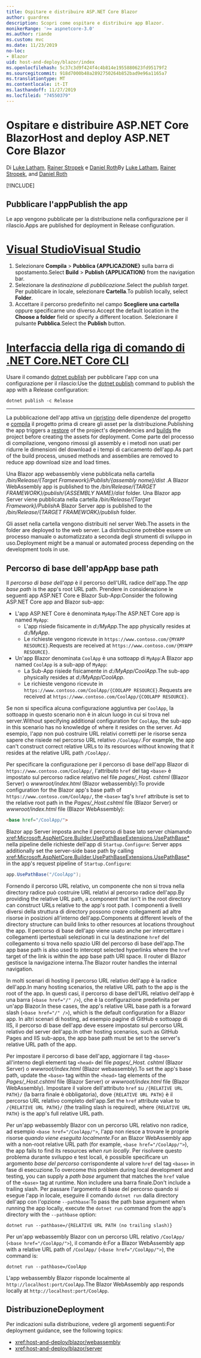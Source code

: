 ```yaml
---
title: Ospitare e distribuire ASP.NET Core Blazor
author: guardrex
description: Scopri come ospitare e distribuire app Blazor.
monikerRange: '>= aspnetcore-3.0'
ms.author: riande
ms.custom: mvc
ms.date: 11/23/2019
no-loc:
- Blazor
uid: host-and-deploy/blazor/index
ms.openlocfilehash: 5c37c3d9f424f4c4b814e1955880623fd95179f2
ms.sourcegitcommit: 918d7000b48a2892750264b852bad9e96a1165a7
ms.translationtype: MT
ms.contentlocale: it-IT
ms.lasthandoff: 11/27/2019
ms.locfileid: "74550379"
---
```

# <a name="host-and-deploy-aspnet-core-opno-locblazor"></a><span data-ttu-id="54587-103">Ospitare e distribuire ASP.NET Core Blazor</span><span class="sxs-lookup"><span data-stu-id="54587-103">Host and deploy ASP.NET Core Blazor</span></span>

<span data-ttu-id="54587-104">Di [Luke Latham](https://github.com/guardrex), [Rainer Stropek](https://www.timecockpit.com) e [Daniel Roth](https://github.com/danroth27)</span><span class="sxs-lookup"><span data-stu-id="54587-104">By [Luke Latham](https://github.com/guardrex), [Rainer Stropek](https://www.timecockpit.com), and [Daniel Roth](https://github.com/danroth27)</span></span>

[!INCLUDE[](~/includes/blazorwasm-preview-notice.md)]

## <a name="publish-the-app"></a><span data-ttu-id="54587-105">Pubblicare l'app</span><span class="sxs-lookup"><span data-stu-id="54587-105">Publish the app</span></span>

<span data-ttu-id="54587-106">Le app vengono pubblicate per la distribuzione nella configurazione per il rilascio.</span><span class="sxs-lookup"><span data-stu-id="54587-106">Apps are published for deployment in Release configuration.</span></span>

# <a name="visual-studiotabvisual-studio"></a>[<span data-ttu-id="54587-107">Visual Studio</span><span class="sxs-lookup"><span data-stu-id="54587-107">Visual Studio</span></span>](#tab/visual-studio)

1. <span data-ttu-id="54587-108">Selezionare **Compila** > **Pubblica {APPLICAZIONE}** sulla barra di spostamento.</span><span class="sxs-lookup"><span data-stu-id="54587-108">Select **Build** > **Publish {APPLICATION}** from the navigation bar.</span></span>
1. <span data-ttu-id="54587-109">Selezionare la *destinazione di pubblicazione*.</span><span class="sxs-lookup"><span data-stu-id="54587-109">Select the *publish target*.</span></span> <span data-ttu-id="54587-110">Per pubblicare in locale, selezionare **Cartella**.</span><span class="sxs-lookup"><span data-stu-id="54587-110">To publish locally, select **Folder**.</span></span>
1. <span data-ttu-id="54587-111">Accettare il percorso predefinito nel campo **Scegliere una cartella** oppure specificarne uno diverso.</span><span class="sxs-lookup"><span data-stu-id="54587-111">Accept the default location in the **Choose a folder** field or specify a different location.</span></span> <span data-ttu-id="54587-112">Selezionare il pulsante **Pubblica**.</span><span class="sxs-lookup"><span data-stu-id="54587-112">Select the **Publish** button.</span></span>

# <a name="net-core-clitabnetcore-cli"></a>[<span data-ttu-id="54587-113">Interfaccia della riga di comando di .NET Core</span><span class="sxs-lookup"><span data-stu-id="54587-113">.NET Core CLI</span></span>](#tab/netcore-cli)

<span data-ttu-id="54587-114">Usare il comando [dotnet publish](/dotnet/core/tools/dotnet-publish) per pubblicare l'app con una configurazione per il rilascio:</span><span class="sxs-lookup"><span data-stu-id="54587-114">Use the [dotnet publish](/dotnet/core/tools/dotnet-publish) command to publish the app with a Release configuration:</span></span>

```dotnetcli
dotnet publish -c Release
```

---

<span data-ttu-id="54587-115">La pubblicazione dell'app attiva un [ripristino](/dotnet/core/tools/dotnet-restore) delle dipendenze del progetto e [compila](/dotnet/core/tools/dotnet-build) il progetto prima di creare gli asset per la distribuzione.</span><span class="sxs-lookup"><span data-stu-id="54587-115">Publishing the app triggers a [restore](/dotnet/core/tools/dotnet-restore) of the project's dependencies and [builds](/dotnet/core/tools/dotnet-build) the project before creating the assets for deployment.</span></span> <span data-ttu-id="54587-116">Come parte del processo di compilazione, vengono rimossi gli assembly e i metodi non usati per ridurre le dimensioni del download e i tempi di caricamento dell'app.</span><span class="sxs-lookup"><span data-stu-id="54587-116">As part of the build process, unused methods and assemblies are removed to reduce app download size and load times.</span></span>

<span data-ttu-id="54587-117">Una Blazor app webassembly viene pubblicata nella cartella */bin/Release/{Target Framework}/Publish/{assembly nome}/dist* .</span><span class="sxs-lookup"><span data-stu-id="54587-117">A Blazor WebAssembly app is published to the */bin/Release/{TARGET FRAMEWORK}/publish/{ASSEMBLY NAME}/dist* folder.</span></span> <span data-ttu-id="54587-118">Una Blazor app Server viene pubblicata nella cartella */bin/Release/{Target Framework}/Publish*</span><span class="sxs-lookup"><span data-stu-id="54587-118">A Blazor Server app is published to the */bin/Release/{TARGET FRAMEWORK}/publish* folder.</span></span>

<span data-ttu-id="54587-119">Gli asset nella cartella vengono distribuiti nel server Web.</span><span class="sxs-lookup"><span data-stu-id="54587-119">The assets in the folder are deployed to the web server.</span></span> <span data-ttu-id="54587-120">La distribuzione potrebbe essere un processo manuale o automatizzato a seconda degli strumenti di sviluppo in uso.</span><span class="sxs-lookup"><span data-stu-id="54587-120">Deployment might be a manual or automated process depending on the development tools in use.</span></span>

## <a name="app-base-path"></a><span data-ttu-id="54587-121">Percorso di base dell'app</span><span class="sxs-lookup"><span data-stu-id="54587-121">App base path</span></span>

<span data-ttu-id="54587-122">Il *percorso di base dell'app* è il percorso dell'URL radice dell'app.</span><span class="sxs-lookup"><span data-stu-id="54587-122">The *app base path* is the app's root URL path.</span></span> <span data-ttu-id="54587-123">Prendere in considerazione le seguenti app ASP.NET Core e Blazor Sub-App:</span><span class="sxs-lookup"><span data-stu-id="54587-123">Consider the following ASP.NET Core app and Blazor sub-app:</span></span>

* <span data-ttu-id="54587-124">L'app ASP.NET Core è denominata `MyApp`:</span><span class="sxs-lookup"><span data-stu-id="54587-124">The ASP.NET Core app is named `MyApp`:</span></span>
  * <span data-ttu-id="54587-125">L'app risiede fisicamente in *d:/MyApp*.</span><span class="sxs-lookup"><span data-stu-id="54587-125">The app physically resides at *d:/MyApp*.</span></span>
  * <span data-ttu-id="54587-126">Le richieste vengono ricevute in `https://www.contoso.com/{MYAPP RESOURCE}`.</span><span class="sxs-lookup"><span data-stu-id="54587-126">Requests are received at `https://www.contoso.com/{MYAPP RESOURCE}`.</span></span>
* <span data-ttu-id="54587-127">Un'app Blazor denominata `CoolApp` è una sottoapp di `MyApp`:</span><span class="sxs-lookup"><span data-stu-id="54587-127">A Blazor app named `CoolApp` is a sub-app of `MyApp`:</span></span>
  * <span data-ttu-id="54587-128">La Sub-App risiede fisicamente in *d:/MyApp/CoolApp*.</span><span class="sxs-lookup"><span data-stu-id="54587-128">The sub-app physically resides at *d:/MyApp/CoolApp*.</span></span>
  * <span data-ttu-id="54587-129">Le richieste vengono ricevute in `https://www.contoso.com/CoolApp/{COOLAPP RESOURCE}`.</span><span class="sxs-lookup"><span data-stu-id="54587-129">Requests are received at `https://www.contoso.com/CoolApp/{COOLAPP RESOURCE}`.</span></span>

<span data-ttu-id="54587-130">Se non si specifica alcuna configurazione aggiuntiva per `CoolApp`, la sottoapp in questo scenario non è in alcun luogo in cui si trova nel server.</span><span class="sxs-lookup"><span data-stu-id="54587-130">Without specifying additional configuration for `CoolApp`, the sub-app in this scenario has no knowledge of where it resides on the server.</span></span> <span data-ttu-id="54587-131">Ad esempio, l'app non può costruire URL relativi corretti per le risorse senza sapere che risiede nel percorso URL relativo `/CoolApp/`.</span><span class="sxs-lookup"><span data-stu-id="54587-131">For example, the app can't construct correct relative URLs to its resources without knowing that it resides at the relative URL path `/CoolApp/`.</span></span>

<span data-ttu-id="54587-132">Per specificare la configurazione per il percorso di base dell'app Blazor di `https://www.contoso.com/CoolApp/`, l'attributo `href` del tag `<base>` è impostato sul percorso radice relativo nel file *pages/_Host. cshtml* (Blazor Server) o *wwwroot/index.html* (Blazor webassembly):</span><span class="sxs-lookup"><span data-stu-id="54587-132">To provide configuration for the Blazor app's base path of `https://www.contoso.com/CoolApp/`, the `<base>` tag's `href` attribute is set to the relative root path in the *Pages/_Host.cshtml* file (Blazor Server) or *wwwroot/index.html* file (Blazor WebAssembly):</span></span>

```html
<base href="/CoolApp/">
```

Blazor<span data-ttu-id="54587-133"> app Server imposta anche il percorso di base lato server chiamando <xref:Microsoft.AspNetCore.Builder.UsePathBaseExtensions.UsePathBase*> nella pipeline delle richieste dell'app di `Startup.Configure`:</span><span class="sxs-lookup"><span data-stu-id="54587-133"> Server apps additionally set the server-side base path by calling <xref:Microsoft.AspNetCore.Builder.UsePathBaseExtensions.UsePathBase*> in the app's request pipeline of `Startup.Configure`:</span></span>

```csharp
app.UsePathBase("/CoolApp");
```

<span data-ttu-id="54587-134">Fornendo il percorso URL relativo, un componente che non si trova nella directory radice può costruire URL relativi al percorso radice dell'app.</span><span class="sxs-lookup"><span data-stu-id="54587-134">By providing the relative URL path, a component that isn't in the root directory can construct URLs relative to the app's root path.</span></span> <span data-ttu-id="54587-135">I componenti a livelli diversi della struttura di directory possono creare collegamenti ad altre risorse in posizioni all'interno dell'app.</span><span class="sxs-lookup"><span data-stu-id="54587-135">Components at different levels of the directory structure can build links to other resources at locations throughout the app.</span></span> <span data-ttu-id="54587-136">Il percorso di base dell'app viene usato anche per intercettare i collegamenti ipertestuali selezionati in cui la destinazione `href` del collegamento si trova nello spazio URI del percorso di base dell'app.</span><span class="sxs-lookup"><span data-stu-id="54587-136">The app base path is also used to intercept selected hyperlinks where the `href` target of the link is within the app base path URI space.</span></span> <span data-ttu-id="54587-137">Il router di Blazor gestisce la navigazione interna.</span><span class="sxs-lookup"><span data-stu-id="54587-137">The Blazor router handles the internal navigation.</span></span>

<span data-ttu-id="54587-138">In molti scenari di hosting il percorso URL relativo dell'app è la radice dell'app.</span><span class="sxs-lookup"><span data-stu-id="54587-138">In many hosting scenarios, the relative URL path to the app is the root of the app.</span></span> <span data-ttu-id="54587-139">In questi casi, il percorso di base dell'URL relativo dell'app è una barra (`<base href="/" />`), che è la configurazione predefinita per un'app Blazor.</span><span class="sxs-lookup"><span data-stu-id="54587-139">In these cases, the app's relative URL base path is a forward slash (`<base href="/" />`), which is the default configuration for a Blazor app.</span></span> <span data-ttu-id="54587-140">In altri scenari di hosting, ad esempio pagine di GitHub e sottoapp di IIS, il percorso di base dell'app deve essere impostato sul percorso URL relativo del server dell'app.</span><span class="sxs-lookup"><span data-stu-id="54587-140">In other hosting scenarios, such as GitHub Pages and IIS sub-apps, the app base path must be set to the server's relative URL path of the app.</span></span>

<span data-ttu-id="54587-141">Per impostare il percorso di base dell'app, aggiornare il tag `<base>` all'interno degli elementi tag `<head>` del file *pages/_Host. cshtml* (Blazor Server) o *wwwroot/index.html* (Blazor webassembly).</span><span class="sxs-lookup"><span data-stu-id="54587-141">To set the app's base path, update the `<base>` tag within the `<head>` tag elements of the *Pages/_Host.cshtml* file (Blazor Server) or *wwwroot/index.html* file (Blazor WebAssembly).</span></span> <span data-ttu-id="54587-142">Impostare il valore dell'attributo `href` su `/{RELATIVE URL PATH}/` (la barra finale è obbligatoria), dove `{RELATIVE URL PATH}` è il percorso URL relativo completo dell'app.</span><span class="sxs-lookup"><span data-stu-id="54587-142">Set the `href` attribute value to `/{RELATIVE URL PATH}/` (the trailing slash is required), where `{RELATIVE URL PATH}` is the app's full relative URL path.</span></span>

<span data-ttu-id="54587-143">Per un'app webassembly Blazor con un percorso URL relativo non radice, ad esempio `<base href="/CoolApp/">`, l'app non riesce a trovare le proprie risorse *quando viene eseguita localmente*.</span><span class="sxs-lookup"><span data-stu-id="54587-143">For an Blazor WebAssembly app with a non-root relative URL path (for example, `<base href="/CoolApp/">`), the app fails to find its resources *when run locally*.</span></span> <span data-ttu-id="54587-144">Per risolvere questo problema durante sviluppo e test locali, è possibile specificare un argomento *base del percorso* corrispondente al valore `href` del tag `<base>` in fase di esecuzione.</span><span class="sxs-lookup"><span data-stu-id="54587-144">To overcome this problem during local development and testing, you can supply a *path base* argument that matches the `href` value of the `<base>` tag at runtime.</span></span> <span data-ttu-id="54587-145">Non includere una barra finale.</span><span class="sxs-lookup"><span data-stu-id="54587-145">Don't include a trailing slash.</span></span> <span data-ttu-id="54587-146">Per passare l'argomento di base del percorso quando si esegue l'app in locale, eseguire il comando `dotnet run` dalla directory dell'app con l'opzione `--pathbase`:</span><span class="sxs-lookup"><span data-stu-id="54587-146">To pass the path base argument when running the app locally, execute the `dotnet run` command from the app's directory with the `--pathbase` option:</span></span>

```dotnetcli
dotnet run --pathbase=/{RELATIVE URL PATH (no trailing slash)}
```

<span data-ttu-id="54587-147">Per un'app webassembly Blazor con un percorso URL relativo `/CoolApp/` (`<base href="/CoolApp/">`), il comando è:</span><span class="sxs-lookup"><span data-stu-id="54587-147">For a Blazor WebAssembly app with a relative URL path of `/CoolApp/` (`<base href="/CoolApp/">`), the command is:</span></span>

```dotnetcli
dotnet run --pathbase=/CoolApp
```

<span data-ttu-id="54587-148">L'app webassembly Blazor risponde localmente al `http://localhost:port/CoolApp`.</span><span class="sxs-lookup"><span data-stu-id="54587-148">The Blazor WebAssembly app responds locally at `http://localhost:port/CoolApp`.</span></span>

## <a name="deployment"></a><span data-ttu-id="54587-149">Distribuzione</span><span class="sxs-lookup"><span data-stu-id="54587-149">Deployment</span></span>

<span data-ttu-id="54587-150">Per indicazioni sulla distribuzione, vedere gli argomenti seguenti:</span><span class="sxs-lookup"><span data-stu-id="54587-150">For deployment guidance, see the following topics:</span></span>

* <xref:host-and-deploy/blazor/webassembly>
* <xref:host-and-deploy/blazor/server>
